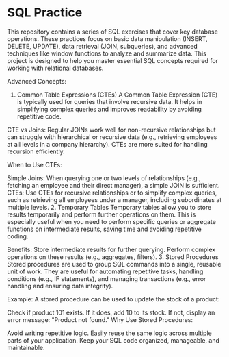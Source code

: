 # **SQL Practice**

This repository contains a series of SQL exercises that cover key database operations. These practices focus on basic data manipulation (INSERT, DELETE, UPDATE), data retrieval (JOIN, subqueries), and advanced techniques like window functions to analyze and summarize data. This project is designed to help you master essential SQL concepts required for working with relational databases.

Advanced Concepts:
1. Common Table Expressions (CTEs)
A Common Table Expression (CTE) is typically used for queries that involve recursive data. It helps in simplifying complex queries and improves readability by avoiding repetitive code.

CTE vs Joins:
Regular JOINs work well for non-recursive relationships but can struggle with hierarchical or recursive data (e.g., retrieving employees at all levels in a company hierarchy). CTEs are more suited for handling recursion efficiently.

When to Use CTEs:

Simple Joins: When querying one or two levels of relationships (e.g., fetching an employee and their direct manager), a simple JOIN is sufficient.
CTEs: Use CTEs for recursive relationships or to simplify complex queries, such as retrieving all employees under a manager, including subordinates at multiple levels.
2. Temporary Tables
Temporary tables allow you to store results temporarily and perform further operations on them. This is especially useful when you need to perform specific queries or aggregate functions on intermediate results, saving time and avoiding repetitive coding.

Benefits:
Store intermediate results for further querying.
Perform complex operations on these results (e.g., aggregates, filters).
3. Stored Procedures
Stored procedures are used to group SQL commands into a single, reusable unit of work. They are useful for automating repetitive tasks, handling conditions (e.g., IF statements), and managing transactions (e.g., error handling and ensuring data integrity).

Example:
A stored procedure can be used to update the stock of a product:

Check if product 101 exists.
If it does, add 10 to its stock.
If not, display an error message: "Product not found."
Why Use Stored Procedures:

Avoid writing repetitive logic.
Easily reuse the same logic across multiple parts of your application.
Keep your SQL code organized, manageable, and maintainable.



